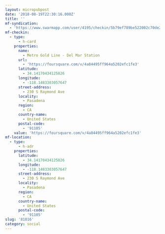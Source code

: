 ```yaml
---
layout: micropubpost
date: '2018-08-19T22:30:16.000Z'
title: ''
mf-syndication:
  - 'https://www.swarmapp.com/user/4195/checkin/5b79ef789be522002c70de21'
mf-checkin:
  - type:
      - h-card
    properties:
      name:
        - Metro Gold Line - Del Mar Station
      url:
        - 'https://foursquare.com/v/4a84495ff964a5202efc1fe3'
      latitude:
        - 34.14170434125826
      longitude:
        - -118.1483303057647
      street-address:
        - 230 S Raymond Ave
      locality:
        - Pasadena
      region:
        - CA
      country-name:
        - United States
      postal-code:
        - '91105'
    value: 'https://foursquare.com/v/4a84495ff964a5202efc1fe3'
mf-location:
  - type:
      - h-adr
    properties:
      latitude:
        - 34.14170434125826
      longitude:
        - -118.1483303057647
      street-address:
        - 230 S Raymond Ave
      locality:
        - Pasadena
      region:
        - CA
      country-name:
        - United States
      postal-code:
        - '91105'
slug: '81016'
category: social
---
```

